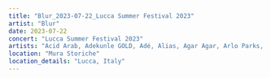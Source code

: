 ```yaml
---
title: "Blur_2023-07-22_Lucca Summer Festival 2023"
artist: "Blur"
date: 2023-07-22
concert: "Lucca Summer Festival 2023"
artists: "Acid Arab, Adekunle GOLD, Adé, Alias, Agar Agar, Arlo Parks, Self Esteem, Paul Weller, Alvvays, Airbourne, Alice Glass, The Selecter, Blur, Jockstrap, alt-J, Alex G, Baby Keem, Steve Davis, slowthai, 070 Shake, Alissic"
location: "Mura Storiche"
location_details: "Lucca, Italy"
---
```

